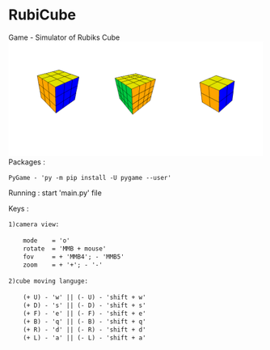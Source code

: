# RubiCube
Game - Simulator of Rubiks Cube
![Cubes](cubes_example.png)
Packages :

    PyGame - 'py -m pip install -U pygame --user'

Running : start 'main.py' file

Keys :

    1)camera view:
    
        mode    = 'o'
        rotate  = 'MMB + mouse'
        fov     = + 'MMB4'; - 'MMB5'
        zoom    = + '+'; - '-'
        
    2)cube moving languge:
    
        (+ U) - 'w' || (- U) - 'shift + w'
        (+ D) - 's' || (- D) - 'shift + s'
        (+ F) - 'e' || (- F) - 'shift + e'
        (+ B) - 'q' || (- B) - 'shift + q'
        (+ R) - 'd' || (- R) - 'shift + d'
        (+ L) - 'a' || (- L) - 'shift + a'
